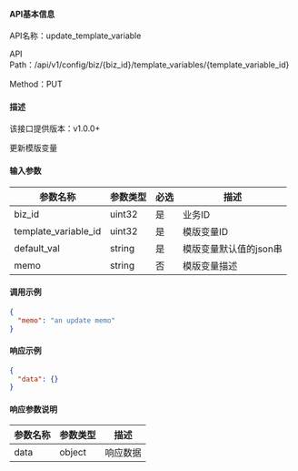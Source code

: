 #### API基本信息

API名称：update_template_variable

API Path：/api/v1/config/biz/{biz_id}/template_variables/{template_variable_id}

Method：PUT

#### 描述

该接口提供版本：v1.0.0+

更新模版变量

#### 输入参数

| 参数名称             | 参数类型 | 必选 | 描述                   |
| -------------------- | -------- | ---- | ---------------------- |
| biz_id               | uint32   | 是   | 业务ID                 |
| template_variable_id | uint32   | 是   | 模版变量ID             |
| default_val          | string   | 是   | 模版变量默认值的json串 |
| memo                 | string   | 否   | 模版变量描述           |

#### 调用示例

```json
{
  "memo": "an update memo"
}
```

#### 响应示例

```json
{
  "data": {}
}
```

#### 响应参数说明

| 参数名称 | 参数类型 | 描述     |
| -------- | -------- | -------- |
| data     | object   | 响应数据 |

